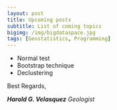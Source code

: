 ```yaml
---
layout: post
title: Upcoming posts
subtitle: List of coming topics
bigimg: /img/bigdataspace.jpg
tags: [Geostatistics, Programming]
---
```


- Normal test
- Bootstrap technique
- Declustering


Best Regards,

**_Harold G. Velasquez_**
_Geologist_
